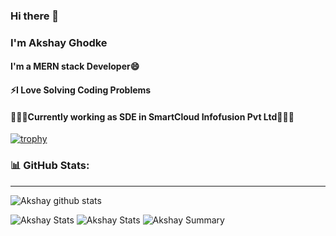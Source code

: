 ### Hi there 👋
### I'm Akshay Ghodke
#### I'm a MERN stack Developer😄 
#### ⚡I Love Solving Coding Problems
#### 🌱🌱🌱Currently working as SDE in SmartCloud Infofusion Pvt Ltd🌱🌱🌱


[![trophy](https://github-profile-trophy.vercel.app/?username=akshay-ghodke&column=8&no-frame=true)](https://github.com/ryo-ma/github-profile-trophy)


### 📊 GitHub Stats:
---
![Akshay github stats](https://github-readme-stats.vercel.app/api?username=akshay-ghodke&theme=radical&show_icons=true&count_private=true)

![Akshay Stats](https://github-profile-summary-cards.vercel.app/api/cards/repos-per-language?username=akshay-ghodke&theme=solarized_dark)
![Akshay Stats](https://github-profile-summary-cards.vercel.app/api/cards/most-commit-language?username=akshay-ghodke&theme=solarized_dark)
![Akshay Summary](https://github-profile-summary-cards.vercel.app/api/cards/profile-details?username=akshay-ghodke&theme=solarized_dark)
